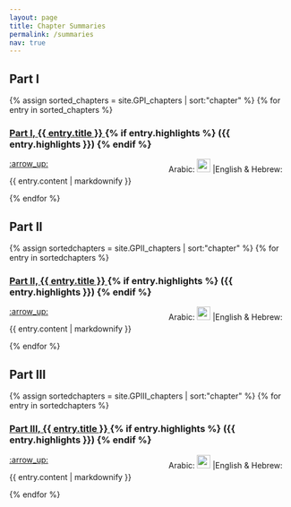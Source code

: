 ```yaml
---
layout: page
title: Chapter Summaries
permalink: /summaries
nav: true
---
```


<h2> Part I </h2>

{% assign sorted_chapters = site.GPI_chapters | sort:"chapter" %}
{% for entry in sorted_chapters %}
  <h3>
    <a href="{{site.baseurl}}{{entry.url}}">
      Part I, {{ entry.title }}
    </a>
  {% if entry.highlights %}
    ({{ entry.highlights }})
  {% endif %}
  </h3>
  <p style="text-align:left;"> 
  <a href="{{site.baseurl}}{{page.url}}#top">
      :arrow_up:
  </a>
  <span style="float:right;">
        Arabic: 
        <a href="https://archive.org/details/DelalatolHaerin_201804/page/n{{ entry.pnum }}"><img src="/Guide-Perplexed/assets/internetarchive_icon.svg" height=24em></a>
        |English & Hebrew: 
        <a href="https://www.sefaria.org/Guide_for_the_Perplexed%2C_Part_{{ entry.part }}.{{ entry.chapter }}?lang=en"><img src="/Guide-Perplexed/assets/sefaria_icon.svg" height=12em></a>
    </span>
  </p>
  <p>{{ entry.content | markdownify }}</p>
{% endfor %}

<h2> Part II </h2>

{% assign sortedchapters = site.GPII_chapters | sort:"chapter" %}
{% for entry in sortedchapters %}
  <h3>
    <a href="{{site.baseurl}}{{entry.url}}">
      Part II, {{ entry.title }}
    </a>
  {% if entry.highlights %}
    ({{ entry.highlights }})
  {% endif %}
  </h3>
  <p style="text-align:left;"> 
  <a href="{{site.baseurl}}{{page.url}}#top">
      :arrow_up:
  </a>
  <span style="float:right;">
       Arabic: 
        <a href="https://archive.org/details/DelalatolHaerin_201804/page/n{{ entry.pnum }}"><img src="/Guide-Perplexed/assets/internetarchive_icon.svg" height=24em></a>
        |English & Hebrew: 
        <a href="https://www.sefaria.org/Guide_for_the_Perplexed%2C_Part_{{ entry.part }}.{{ entry.chapter }}?lang=en"><img src="/Guide-Perplexed/assets/sefaria_icon.svg" height=12em></a>
    </span>
  </p>
  <p>{{ entry.content | markdownify }}</p>
{% endfor %}

<h2> Part III </h2>

{% assign sortedchapters = site.GPIII_chapters | sort:"chapter" %}
{% for entry in sortedchapters %}
  <h3>
    <a href="{{site.baseurl}}{{entry.url}}">
      Part III, {{ entry.title }}
    </a>
  {% if entry.highlights %}
    ({{ entry.highlights }})
  {% endif %}
  </h3>
  <p style="text-align:left;"> 
  <a href="{{site.baseurl}}{{page.url}}#top">
      :arrow_up:
  </a>
  <span style="float:right;">
        Arabic: 
        <a href="https://archive.org/details/DelalatolHaerin_201804/page/n{{ entry.pnum }}"><img src="/Guide-Perplexed/assets/internetarchive_icon.svg" height=24em></a>
        |English & Hebrew: 
        <a href="https://www.sefaria.org/Guide_for_the_Perplexed%2C_Part_{{ entry.part }}.{{ entry.chapter }}?lang=en"><img src="/Guide-Perplexed/assets/sefaria_icon.svg" height=12em></a>
    </span>
  </p>
  <p>{{ entry.content | markdownify }}</p>
{% endfor %}
